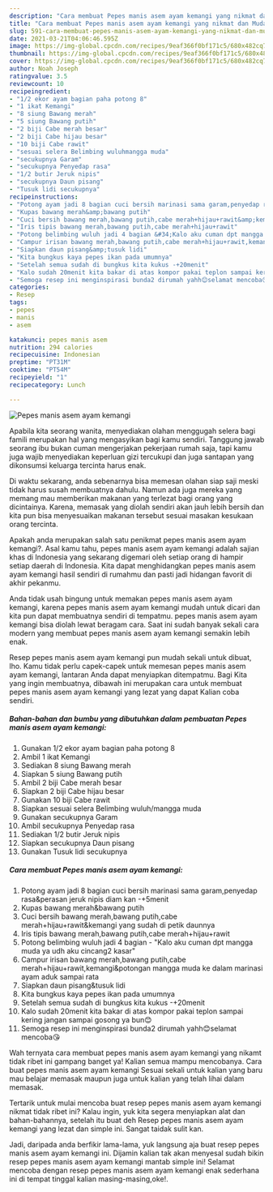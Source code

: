 ```yaml
---
description: "Cara membuat Pepes manis asem ayam kemangi yang nikmat dan Mudah Dibuat"
title: "Cara membuat Pepes manis asem ayam kemangi yang nikmat dan Mudah Dibuat"
slug: 591-cara-membuat-pepes-manis-asem-ayam-kemangi-yang-nikmat-dan-mudah-dibuat
date: 2021-03-21T04:06:46.595Z
image: https://img-global.cpcdn.com/recipes/9eaf366f0bf171c5/680x482cq70/pepes-manis-asem-ayam-kemangi-foto-resep-utama.jpg
thumbnail: https://img-global.cpcdn.com/recipes/9eaf366f0bf171c5/680x482cq70/pepes-manis-asem-ayam-kemangi-foto-resep-utama.jpg
cover: https://img-global.cpcdn.com/recipes/9eaf366f0bf171c5/680x482cq70/pepes-manis-asem-ayam-kemangi-foto-resep-utama.jpg
author: Noah Joseph
ratingvalue: 3.5
reviewcount: 10
recipeingredient:
- "1/2 ekor ayam bagian paha potong 8"
- "1 ikat Kemangi"
- "8 siung Bawang merah"
- "5 siung Bawang putih"
- "2 biji Cabe merah besar"
- "2 biji Cabe hijau besar"
- "10 biji Cabe rawit"
- "sesuai selera Belimbing wuluhmangga muda"
- "secukupnya Garam"
- "secukupnya Penyedap rasa"
- "1/2 butir Jeruk nipis"
- "secukupnya Daun pisang"
- "Tusuk lidi secukupnya"
recipeinstructions:
- "Potong ayam jadi 8 bagian cuci bersih marinasi sama garam,penyedap rasa&amp;perasan jeruk nipis diam kan -+5menit"
- "Kupas bawang merah&amp;bawang putih"
- "Cuci bersih bawang merah,bawang putih,cabe merah+hijau+rawit&amp;kemangi yang sudah di petik daunnya"
- "Iris tipis bawang merah,bawang putih,cabe merah+hijau+rawit"
- "Potong belimbing wuluh jadi 4 bagian &#34;Kalo aku cuman dpt mangga muda ya udh aku cincang2 kasar&#34;"
- "Campur irisan bawang merah,bawang putih,cabe merah+hijau+rawit,kemangi&amp;potongan mangga muda ke dalam marinasi ayam aduk sampai rata"
- "Siapkan daun pisang&amp;tusuk lidi"
- "Kita bungkus kaya pepes ikan pada umumnya"
- "Setelah semua sudah di bungkus kita kukus -+20menit"
- "Kalo sudah 20menit kita bakar di atas kompor pakai teplon sampai kering jangan sampai gosong ya bun😊"
- "Semoga resep ini menginspirasi bunda2 dirumah yahh😊selamat mencoba😘"
categories:
- Resep
tags:
- pepes
- manis
- asem

katakunci: pepes manis asem 
nutrition: 294 calories
recipecuisine: Indonesian
preptime: "PT31M"
cooktime: "PT54M"
recipeyield: "1"
recipecategory: Lunch

---
```



![Pepes manis asem ayam kemangi](https://img-global.cpcdn.com/recipes/9eaf366f0bf171c5/680x482cq70/pepes-manis-asem-ayam-kemangi-foto-resep-utama.jpg)

Apabila kita seorang wanita, menyediakan olahan menggugah selera bagi famili merupakan hal yang mengasyikan bagi kamu sendiri. Tanggung jawab seorang ibu bukan cuman mengerjakan pekerjaan rumah saja, tapi kamu juga wajib menyediakan keperluan gizi tercukupi dan juga santapan yang dikonsumsi keluarga tercinta harus enak.

Di waktu  sekarang, anda sebenarnya bisa memesan olahan siap saji meski tidak harus susah membuatnya dahulu. Namun ada juga mereka yang memang mau memberikan makanan yang terlezat bagi orang yang dicintainya. Karena, memasak yang diolah sendiri akan jauh lebih bersih dan kita pun bisa menyesuaikan makanan tersebut sesuai masakan kesukaan orang tercinta. 



Apakah anda merupakan salah satu penikmat pepes manis asem ayam kemangi?. Asal kamu tahu, pepes manis asem ayam kemangi adalah sajian khas di Indonesia yang sekarang digemari oleh setiap orang di hampir setiap daerah di Indonesia. Kita dapat menghidangkan pepes manis asem ayam kemangi hasil sendiri di rumahmu dan pasti jadi hidangan favorit di akhir pekanmu.

Anda tidak usah bingung untuk memakan pepes manis asem ayam kemangi, karena pepes manis asem ayam kemangi mudah untuk dicari dan kita pun dapat membuatnya sendiri di tempatmu. pepes manis asem ayam kemangi bisa diolah lewat beragam cara. Saat ini sudah banyak sekali cara modern yang membuat pepes manis asem ayam kemangi semakin lebih enak.

Resep pepes manis asem ayam kemangi pun mudah sekali untuk dibuat, lho. Kamu tidak perlu capek-capek untuk memesan pepes manis asem ayam kemangi, lantaran Anda dapat menyiapkan ditempatmu. Bagi Kita yang ingin membuatnya, dibawah ini merupakan cara untuk membuat pepes manis asem ayam kemangi yang lezat yang dapat Kalian coba sendiri.

<!--inarticleads1-->

##### Bahan-bahan dan bumbu yang dibutuhkan dalam pembuatan Pepes manis asem ayam kemangi:

1. Gunakan 1/2 ekor ayam bagian paha potong 8
1. Ambil 1 ikat Kemangi
1. Sediakan 8 siung Bawang merah
1. Siapkan 5 siung Bawang putih
1. Ambil 2 biji Cabe merah besar
1. Siapkan 2 biji Cabe hijau besar
1. Gunakan 10 biji Cabe rawit
1. Siapkan sesuai selera Belimbing wuluh/mangga muda
1. Gunakan secukupnya Garam
1. Ambil secukupnya Penyedap rasa
1. Sediakan 1/2 butir Jeruk nipis
1. Siapkan secukupnya Daun pisang
1. Gunakan Tusuk lidi secukupnya




<!--inarticleads2-->

##### Cara membuat Pepes manis asem ayam kemangi:

1. Potong ayam jadi 8 bagian cuci bersih marinasi sama garam,penyedap rasa&amp;perasan jeruk nipis diam kan -+5menit
1. Kupas bawang merah&amp;bawang putih
1. Cuci bersih bawang merah,bawang putih,cabe merah+hijau+rawit&amp;kemangi yang sudah di petik daunnya
1. Iris tipis bawang merah,bawang putih,cabe merah+hijau+rawit
1. Potong belimbing wuluh jadi 4 bagian - &#34;Kalo aku cuman dpt mangga muda ya udh aku cincang2 kasar&#34;
1. Campur irisan bawang merah,bawang putih,cabe merah+hijau+rawit,kemangi&amp;potongan mangga muda ke dalam marinasi ayam aduk sampai rata
1. Siapkan daun pisang&amp;tusuk lidi
1. Kita bungkus kaya pepes ikan pada umumnya
1. Setelah semua sudah di bungkus kita kukus -+20menit
1. Kalo sudah 20menit kita bakar di atas kompor pakai teplon sampai kering jangan sampai gosong ya bun😊
1. Semoga resep ini menginspirasi bunda2 dirumah yahh😊selamat mencoba😘




Wah ternyata cara membuat pepes manis asem ayam kemangi yang nikamt tidak ribet ini gampang banget ya! Kalian semua mampu mencobanya. Cara buat pepes manis asem ayam kemangi Sesuai sekali untuk kalian yang baru mau belajar memasak maupun juga untuk kalian yang telah lihai dalam memasak.

Tertarik untuk mulai mencoba buat resep pepes manis asem ayam kemangi nikmat tidak ribet ini? Kalau ingin, yuk kita segera menyiapkan alat dan bahan-bahannya, setelah itu buat deh Resep pepes manis asem ayam kemangi yang lezat dan simple ini. Sangat taidak sulit kan. 

Jadi, daripada anda berfikir lama-lama, yuk langsung aja buat resep pepes manis asem ayam kemangi ini. Dijamin kalian tak akan menyesal sudah bikin resep pepes manis asem ayam kemangi mantab simple ini! Selamat mencoba dengan resep pepes manis asem ayam kemangi enak sederhana ini di tempat tinggal kalian masing-masing,oke!.

